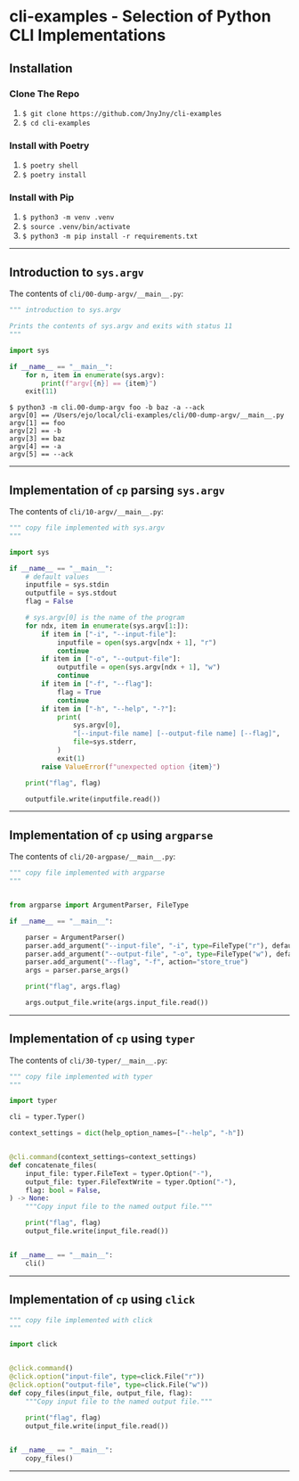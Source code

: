 # cli-examples - Selection of Python CLI Implementations

## Installation

### Clone The Repo
1. `$ git clone https://github.com/JnyJny/cli-examples`
1. `$ cd cli-examples`

### Install with Poetry
1. `$ poetry shell`
1. `$ poetry install`


### Install with Pip
1. `$ python3 -m venv .venv`
1. `$ source .venv/bin/activate`
1. `$ python3 -m pip install -r requirements.txt`

---

## Introduction to `sys.argv`
The contents of `cli/00-dump-argv/__main__.py`:
```python
""" introduction to sys.argv

Prints the contents of sys.argv and exits with status 11
"""

import sys

if __name__ == "__main__":
    for n, item in enumerate(sys.argv):
        print(f"argv[{n}] == {item}")
    exit(11)
```

```console
$ python3 -m cli.00-dump-argv foo -b baz -a --ack
argv[0] == /Users/ejo/local/cli-examples/cli/00-dump-argv/__main__.py
argv[1] == foo
argv[2] == -b
argv[3] == baz
argv[4] == -a
argv[5] == --ack
```
---

## Implementation of `cp` parsing `sys.argv`

The contents of `cli/10-argv/__main__.py`:

```python
""" copy file implemented with sys.argv
"""

import sys

if __name__ == "__main__":
    # default values
    inputfile = sys.stdin
    outputfile = sys.stdout
    flag = False

    # sys.argv[0] is the name of the program
    for ndx, item in enumerate(sys.argv[1:]):
        if item in ["-i", "--input-file"]:
            inputfile = open(sys.argv[ndx + 1], "r")
            continue
        if item in ["-o", "--output-file"]:
            outputfile = open(sys.argv[ndx + 1], "w")
            continue
        if item in ["-f", "--flag"]:
            flag = True
            continue
        if item in ["-h", "--help", "-?"]:
            print(
                sys.argv[0],
                "[--input-file name] [--output-file name] [--flag]",
                file=sys.stderr,
            )
            exit(1)
        raise ValueError(f"unexpected option {item}")

    print("flag", flag)

    outputfile.write(inputfile.read())
```

---

## Implementation of `cp` using `argparse`

The contents of `cli/20-argpase/__main__.py`:
```python
""" copy file implemented with argparse
"""


from argparse import ArgumentParser, FileType

if __name__ == "__main__":

    parser = ArgumentParser()
    parser.add_argument("--input-file", "-i", type=FileType("r"), default="-")
    parser.add_argument("--output-file", "-o", type=FileType("w"), default="-")
    parser.add_argument("--flag", "-f", action="store_true")
    args = parser.parse_args()

    print("flag", args.flag)

    args.output_file.write(args.input_file.read())
```

---


## Implementation of `cp` using `typer`

The contents of `cli/30-typer/__main__.py`:
```python
""" copy file implemented with typer
"""

import typer

cli = typer.Typer()

context_settings = dict(help_option_names=["--help", "-h"])


@cli.command(context_settings=context_settings)
def concatenate_files(
    input_file: typer.FileText = typer.Option("-"),
    output_file: typer.FileTextWrite = typer.Option("-"),
    flag: bool = False,
) -> None:
    """Copy input file to the named output file."""

    print("flag", flag)
    output_file.write(input_file.read())


if __name__ == "__main__":
    cli()

```

---


## Implementation of `cp` using `click`

```python
""" copy file implemented with click
"""

import click


@click.command()
@click.option("input-file", type=click.File("r"))
@click.option("output-file", type=click.File("w"))
def copy_files(input_file, output_file, flag):
    """Copy input file to the named output file."""
	
    print("flag", flag)
    output_file.write(input_file.read())


if __name__ == "__main__":
    copy_files()
```

---



